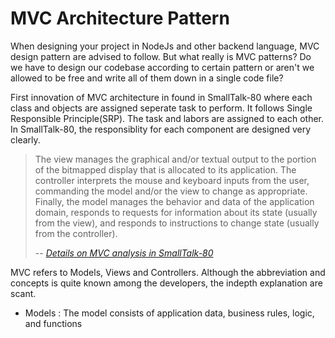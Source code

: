 # MVC Architecture Pattern
When designing your project in NodeJs and other backend language, MVC design pattern are advised to follow. But what really is MVC patterns? Do we have to design our codebase according to certain pattern or aren't we allowed to be free and write all of them down in a single code file? 

First innovation of MVC architecture in found in SmallTalk-80 where each class and objects are assigned seperate task to perform. It follows Single Responsible Principle(SRP). The task and labors are assigned to each other.  In SmallTalk-80, the responsiblity for  each component are designed very clearly.

>The view manages the graphical and/or textual output to the portion of the bitmapped display that is allocated to its application. The controller interprets the mouse and keyboard inputs from the user, commanding the model and/or the view to change as appropriate. Finally, the model manages the behavior and data of the application domain, responds to requests for information about its state (usually from the view), and responds to instructions to change state (usually from the controller).
>
>-- <cite>[Details on MVC analysis in SmallTalk-80](https://web.archive.org/web/20120729161926/http://st-www.cs.illinois.edu/users/smarch/st-docs/mvc.html) </cite>

 
MVC refers to Models, Views and Controllers. Although the abbreviation and concepts is  quite known among the developers, the indepth explanation are scant. 

- Models : The model consists of application data, business rules, logic, and functions








